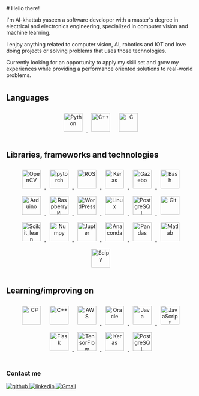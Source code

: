 <div style="background-image: url(![image](https://github.com/Al-khattab/Al-khattab/assets/55959062/9ae7946d-5ca3-4f1c-b7ca-fa1e7f378819)
); background-size: cover; background-position: center; height: 500px;">
# Hello there!
  

I'm Al-khattab yaseen a software developer with a master's degree in electrical and electronics engineering, specialized in computer vision and machine learning.

I enjoy anything related to computer vision, AI, robotics and IOT and love doing projects or solving problems that uses those technologies.

Currently looking for an opportunity to apply my skill set and grow my experiences while providing a performance oriented solutions to  real-world problems.
#

## Languages  
<div align="center">
<a href="https://www.python.org/" target="_blank">  
<img style="margin: 10px" src="https://profilinator.rishav.dev/skills-assets/python-original.svg" alt="Python" height="50" />
</a>
<img style="margin: 10px" src="https://profilinator.rishav.dev/skills-assets/cplusplus-original.svg" alt="C++" height="50" />  
<img style="margin: 10px" src="https://profilinator.rishav.dev/skills-assets/c-original.svg" alt="C" height="50" />  
</div>  

#

## Libraries, frameworks and technologies  
<div align="center">  
<a href="https://opencv.org/" target="_blank">
<img style="margin: 10px" src="https://profilinator.rishav.dev/skills-assets/opencv-icon.svg" alt="OpenCV" height="50" />
</a>
<a href = "https://pytorch.org/" target="_blank">
<img style="margin: 10px" src="https://profilinator.rishav.dev/skills-assets/pytorch-icon.svg" alt="pytorch" height="50" />
</a>
<a href="https://www.ros.org/" target="_blank">
<img style="margin: 10px" src="https://user-images.githubusercontent.com/55959062/174831588-60081936-8a74-4fbf-881f-4fa26a12ae8e.png" alt="ROS" height="50" />
</a>
<a href="https://keras.io/" target="_blank">
<img style="margin: 10px" src="https://profilinator.rishav.dev/skills-assets/keras.png" alt="Keras" height="50" />
</a>
<a href="https://gazebosim.org/home" target="_blank">
<img style="margin: 10px" src="https://user-images.githubusercontent.com/55959062/174832833-e78c1e55-b4ee-4c46-8533-751797683663.png" alt="Gazebo" height="50" />
</a>
<img style="margin: 10px" src="https://user-images.githubusercontent.com/55959062/174833647-9a06bb6c-f7af-49b5-9a84-6f7a9784cae1.png" alt="Bash" height="50" />
<a href = "https://www.arduino.cc/" target="_blank">
<img style="margin: 10px" src="https://profilinator.rishav.dev/skills-assets/arduino.png" alt="Arduino" height="50" />  
</a>
<a href = "https://www.raspberrypi.org/" target="_blank">
<img style="margin: 10px" src="https://user-images.githubusercontent.com/55959062/174823541-3665258b-5f61-4653-a882-241cd2abf2f1.png" alt="Raspberry Pi" height="50" />
</a>
<a href = "https://wordpress.org/" target="_blank">
<img style="margin: 10px" src="https://profilinator.rishav.dev/skills-assets/wordpress.png" alt="WordPress" height="50" />  
</a>
<a href = "https://www.linux.org/" target="_blank">
<img style="margin: 10px" src="https://profilinator.rishav.dev/skills-assets/linux-original.svg" alt="Linux" height="50" />  
</a>
<a href = "https://www.postgresql.org/" target="_blank">
<img style="margin: 10px" src="https://profilinator.rishav.dev/skills-assets/postgresql-original-wordmark.svg" alt="PostgreSQL" height="50" />
</a>
<a href = "https://git-scm.com/" target="_blank">
<img style="margin: 10px" src="https://profilinator.rishav.dev/skills-assets/git-scm-icon.svg" alt="Git" height="50" />
</a>
<a href = "https://scikit-learn.org/stable/" target="_blank">
<img style="margin: 10px" src="https://user-images.githubusercontent.com/55959062/174790113-7463326b-556a-4295-80ff-f0c8d0705d19.png" alt="Scikit_learn" height="50" />
</a>
<a href = "https://numpy.org/" target="_blank">
<img style="margin: 10px" src="https://user-images.githubusercontent.com/55959062/174824782-0c12744c-9bac-4708-8bbc-6ab429c051a6.png" alt="Numpy" height="50" />
</a>
<a href = "https://jupyter.org/" target="_blank">
<img style="margin: 10px" src="https://user-images.githubusercontent.com/55959062/174826131-7b0376bb-c819-43eb-a488-4e6a19e2b21f.png" alt="Jupter" height="50" />
</a>
<a href = "https://www.anaconda.com/" target="_blank">
<img style="margin: 10px" src="https://user-images.githubusercontent.com/55959062/174826502-88c9bf38-6152-44e1-9fef-fe2405eff76d.png" alt="Anaconda" height="50" />
</a>
<a href = "https://pandas.pydata.org/" target="_blank">
<img style="margin: 10px" src="https://user-images.githubusercontent.com/55959062/174827096-3c49f19c-6eaf-4ae4-bd45-16e7b7cb49fe.png" alt="Pandas" height="50" />
</a>  
<a href = "https://www.mathworks.com/products/matlab.html" target="_blank">
<img style="margin: 10px" src="https://user-images.githubusercontent.com/55959062/174827591-5e85a252-6962-467d-b80a-a2658688e2ed.png" alt="Matlab" height="50" />
</a>  
<a href = "https://scipy.org/" target="_blank">
<img style="margin: 10px" src="https://user-images.githubusercontent.com/55959062/174827968-900a2ea0-7f9f-48ab-b97b-94e6ecfbd6e5.png" alt="Scipy" height="50" />
</a>
</div>  

#
## Learning/improving on  
<div align="center">
<img style="margin: 10px" src="https://profilinator.rishav.dev/skills-assets/csharp-original.svg" alt="C#" height="50" /> 
<img style="margin: 10px" src="https://profilinator.rishav.dev/skills-assets/cplusplus-original.svg" alt="C++" height="50" />
<a href = "https://aws.amazon.com/?nc2=h_lg/" target="_blank"> 
<img style="margin: 10px" src="https://user-images.githubusercontent.com/55959062/174830378-4de20136-0351-4629-a7fe-d224e4af58fb.png" alt="AWS" height="50" />
</a>
<a href = "https://www.oracle.com/index.html" target="_blank">  
<img style="margin: 10px" src="https://user-images.githubusercontent.com/55959062/174835612-b31ba50f-a0d5-40f2-a243-0faa599ee284.png" alt="Oracle" height="50" />
</a>
<a href = "https://www.java.com/en/" target="_blank">
<img style="margin: 10px" src="https://profilinator.rishav.dev/skills-assets/java-original-wordmark.svg" alt="Java" height="50" />
</a>
<a href = "https://www.javascript.com/" target="_blank">
<img style="margin: 10px" src="https://profilinator.rishav.dev/skills-assets/javascript-original.svg" alt="JavaScript" height="50" />  
</a>
<a href = "https://www.fullstackpython.com/flask.html" target="_blank">
<img style="margin: 10px" src="https://user-images.githubusercontent.com/55959062/176214911-0c0b32b5-9b04-4b2c-a011-324102e5f6f1.jpeg" alt="Flask" height="50" /> 
</a>
<a href = "https://www.tensorflow.org/" target="_blank"> 
<img style="margin: 10px" src="https://profilinator.rishav.dev/skills-assets/tensorflow-icon.svg" alt="TensorFlow" height="50" />
</a>
<a href = "https://keras.io/" target="_blank">
<img style="margin: 10px" src="https://profilinator.rishav.dev/skills-assets/keras.png" alt="Keras" height="50" />
</a>
<a href = "https://www.postgresql.org/" target="_blank">  
<img style="margin: 10px" src="https://profilinator.rishav.dev/skills-assets/postgresql-original-wordmark.svg" alt="PostgreSQL" height="50" />
</a>
</div>  

#
### Contact me  

<a href="https://github.com/Al-khattab" target="_blank">
<img src=https://img.shields.io/badge/github-%2324292e.svg?&style=for-the-badge&logo=github&logoColor=white alt=github style="margin-bottom: 5px;" />
</a>
<a href="https://linkedin.com/in/al-khatab-yaseen" target="_blank">
<img src=https://img.shields.io/badge/linkedin-%231E77B5.svg?&style=for-the-badge&logo=linkedin&logoColor=white alt=linkedin style="margin-bottom: 5px;" />
</a>
<a href="mailto: alkhattab.a.d.yaseen@gmail.com" target="_blank">
<img src=https://img.shields.io/badge/Gmail-D14836?style=for-the-badge&logo=gmail&logoColor=white alt=Gmail style="margin-bottom: 5px;" />
</a>

</div>




